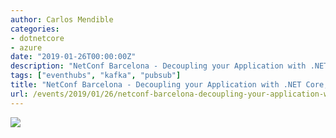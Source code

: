 ```yaml
---
author: Carlos Mendible
categories:
- dotnetcore
- azure
date: "2019-01-26T00:00:00Z"
description: "NetConf Barcelona - Decoupling your Application with .NET Core, Azure and Events"
tags: ["eventhubs", "kafka", "pubsub"]
title: "NetConf Barcelona - Decoupling your Application with .NET Core, Azure and Events"
url: /events/2019/01/26/netconf-barcelona-decoupling-your-application-with-dotnetcore-azure-events/
---
```


![](/assets/img/events/2020-01-netconf.jfif)
